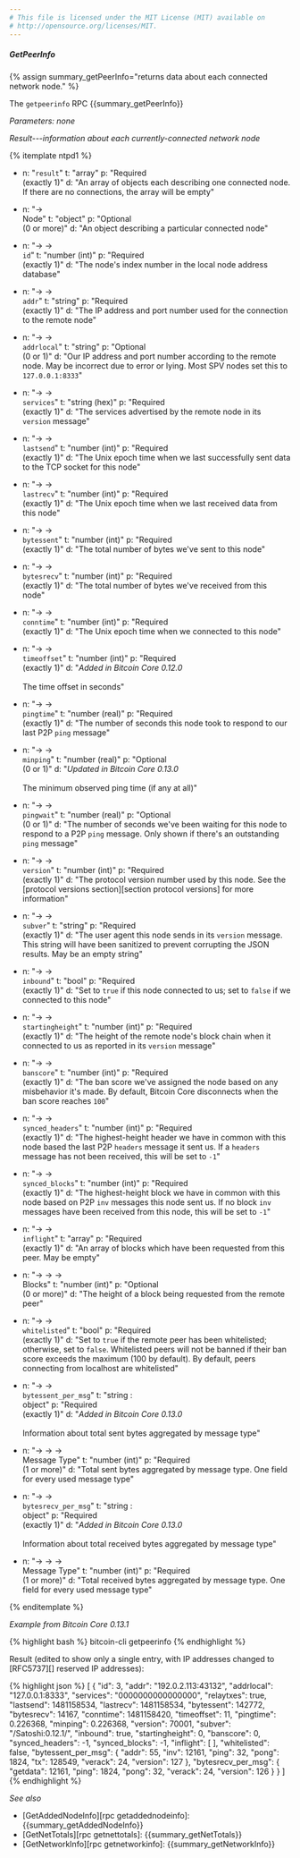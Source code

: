 ```yaml
---
# This file is licensed under the MIT License (MIT) available on
# http://opensource.org/licenses/MIT.
---
```


##### GetPeerInfo

{% assign summary_getPeerInfo="returns data about each connected network node." %}

The `getpeerinfo` RPC {{summary_getPeerInfo}}

*Parameters: none*

*Result---information about each currently-connected network node*

{% itemplate ntpd1 %}
- n: "`result`"
  t: "array"
  p: "Required<br>(exactly 1)"
  d: "An array of objects each describing one connected node.  If there are no connections, the array will be empty"

- n: "→<br>Node"
  t: "object"
  p: "Optional<br>(0 or more)"
  d: "An object describing a particular connected node"

- n: "→ →<br>`id`"
  t: "number (int)"
  p: "Required<br>(exactly 1)"
  d: "The node's index number in the local node address database"

- n: "→ →<br>`addr`"
  t: "string"
  p: "Required<br>(exactly 1)"
  d: "The IP address and port number used for the connection to the remote node"

- n: "→ →<br>`addrlocal`"
  t: "string"
  p: "Optional<br>(0 or 1)"
  d: "Our IP address and port number according to the remote node.  May be incorrect due to error or lying.  Most SPV nodes set this to `127.0.0.1:8333`"

- n: "→ →<br>`services`"
  t: "string (hex)"
  p: "Required<br>(exactly 1)"
  d: "The services advertised by the remote node in its `version` message"

- n: "→ →<br>`lastsend`"
  t: "number (int)"
  p: "Required<br>(exactly 1)"
  d: "The Unix epoch time when we last successfully sent data to the TCP socket for this node"

- n: "→ →<br>`lastrecv`"
  t: "number (int)"
  p: "Required<br>(exactly 1)"
  d: "The Unix epoch time when we last received data from this node"

- n: "→ →<br>`bytessent`"
  t: "number (int)"
  p: "Required<br>(exactly 1)"
  d: "The total number of bytes we've sent to this node"

- n: "→ →<br>`bytesrecv`"
  t: "number (int)"
  p: "Required<br>(exactly 1)"
  d: "The total number of bytes we've received from this node"

- n: "→ →<br>`conntime`"
  t: "number (int)"
  p: "Required<br>(exactly 1)"
  d: "The Unix epoch time when we connected to this node"
  
- n: "→ →<br>`timeoffset`"
  t: "number (int)"
  p: "Required<br>(exactly 1)"
  d: "*Added in Bitcoin Core 0.12.0*<br><br>The time offset in seconds"

- n: "→ →<br>`pingtime`"
  t: "number (real)"
  p: "Required<br>(exactly 1)"
  d: "The number of seconds this node took to respond to our last P2P `ping` message"
  
- n: "→ →<br>`minping`"
  t: "number (real)"
  p: "Optional<br>(0 or 1)"
  d: "*Updated in Bitcoin Core 0.13.0*<br><br>The minimum observed ping time (if any at all)"

- n: "→ →<br>`pingwait`"
  t: "number (real)"
  p: "Optional<br>(0 or 1)"
  d: "The number of seconds we've been waiting for this node to respond to a P2P `ping` message.  Only shown if there's an outstanding `ping` message"

- n: "→ →<br>`version`"
  t: "number (int)"
  p: "Required<br>(exactly 1)"
  d: "The protocol version number used by this node.  See the [protocol versions section][section protocol versions] for more information"

- n: "→ →<br>`subver`"
  t: "string"
  p: "Required<br>(exactly 1)"
  d: "The user agent this node sends in its `version` message.  This string will have been sanitized to prevent corrupting the JSON results.  May be an empty string"

- n: "→ →<br>`inbound`"
  t: "bool"
  p: "Required<br>(exactly 1)"
  d: "Set to `true` if this node connected to us; set to `false` if we connected to this node"

- n: "→ →<br>`startingheight`"
  t: "number (int)"
  p: "Required<br>(exactly 1)"
  d: "The height of the remote node's block chain when it connected to us as reported in its `version` message"

- n: "→ →<br>`banscore`"
  t: "number (int)"
  p: "Required<br>(exactly 1)"
  d: "The ban score we've assigned the node based on any misbehavior it's made.  By default, Bitcoin Core disconnects when the ban score reaches `100`"

- n: "→ →<br>`synced_headers`"
  t: "number (int)"
  p: "Required<br>(exactly 1)"
  d: "The highest-height header we have in common with this node based the last P2P `headers` message it sent us.  If a `headers` message has not been received, this will be set to `-1`"

- n: "→ →<br>`synced_blocks`"
  t: "number (int)"
  p: "Required<br>(exactly 1)"
  d: "The highest-height block we have in common with this node based on P2P `inv` messages this node sent us.  If no block `inv` messages have been received from this node, this will be set to `-1`"

- n: "→ →<br>`inflight`"
  t: "array"
  p: "Required<br>(exactly 1)"
  d: "An array of blocks which have been requested from this peer.  May be empty"

- n: "→ → →<br>Blocks"
  t: "number (int)"
  p: "Optional<br>(0 or more)"
  d: "The height of a block being requested from the remote peer"

- n: "→ →<br>`whitelisted`"
  t: "bool"
  p: "Required<br>(exactly 1)"
  d: "Set to `true` if the remote peer has been whitelisted; otherwise, set to `false`.  Whitelisted peers will not be banned if their ban score exceeds the maximum (100 by default).  By default, peers connecting from localhost are whitelisted"

- n: "→ →<br>`bytessent_per_msg`"
  t: "string : <br>object"
  p: "Required<br>(exactly 1)"
  d: "*Added in Bitcoin Core 0.13.0*<br><br>Information about total sent bytes aggregated by message type"
  
- n: "→ → →<br>Message Type"
  t: "number (int)"
  p: "Required<br>(1 or more)"
  d: "Total sent bytes aggregated by message type. One field for every used message type"
  
- n: "→ →<br>`bytesrecv_per_msg`"
  t: "string : <br>object"
  p: "Required<br>(exactly 1)"
  d: "*Added in Bitcoin Core 0.13.0*<br><br>Information about total received bytes aggregated by message type"
  
- n: "→ → →<br>Message Type"
  t: "number (int)"
  p: "Required<br>(1 or more)"
  d: "Total received bytes aggregated by message type. One field for every used message type"

 
{% enditemplate %}

*Example from Bitcoin Core 0.13.1*

{% highlight bash %}
bitcoin-cli getpeerinfo
{% endhighlight %}

Result (edited to show only a single entry, with IP addresses changed to
[RFC5737][] reserved IP addresses):

{% highlight json %}
[
    {
    "id": 3,
    "addr": "192.0.2.113:43132",
    "addrlocal": "127.0.0.1:8333",
    "services": "0000000000000000",
    "relaytxes": true,
    "lastsend": 1481158534,
    "lastrecv": 1481158534,
    "bytessent": 142772,
    "bytesrecv": 14167,
    "conntime": 1481158420,
    "timeoffset": 11,
    "pingtime": 0.226368,
    "minping": 0.226368,
    "version": 70001,
    "subver": "/Satoshi:0.12.1/",
    "inbound": true,
    "startingheight": 0,
    "banscore": 0,
    "synced_headers": -1,
    "synced_blocks": -1,
    "inflight": [
    ],
    "whitelisted": false,
    "bytessent_per_msg": {
      "addr": 55,
      "inv": 12161,
      "ping": 32,
      "pong": 1824,
      "tx": 128549,
      "verack": 24,
      "version": 127
    },
    "bytesrecv_per_msg": {
      "getdata": 12161,
      "ping": 1824,
      "pong": 32,
      "verack": 24,
      "version": 126
    }
  }
]
{% endhighlight %}

*See also*

* [GetAddedNodeInfo][rpc getaddednodeinfo]: {{summary_getAddedNodeInfo}}
* [GetNetTotals][rpc getnettotals]: {{summary_getNetTotals}}
* [GetNetworkInfo][rpc getnetworkinfo]: {{summary_getNetworkInfo}}

